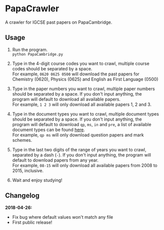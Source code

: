 # PapaCrawler

A crawler for IGCSE past papers on PapaCambridge.

## Usage

1. Run the program.  
`python PapaCambridge.py`

2. Type in the 4-digit course codes you want to crawl, multiple course codes should be separated by a space.  
For example, `0620 0625 0500` will download the past papers for Chemistry (0620), Physics (0625) and English as First Language (0500)

3. Type in the paper numbers you want to crawl, multiple paper numbers should be separated by a space. If you don't input anything, the program will default to download all available papers.  
For example, `1 2 3` will only download all available papers 1, 2 and 3.

4. Type in the document types you want to crawl, multiple document types should be separated by a space. If you don't input anything, the program will default to download `qp`, `ms`, `in` and `pre`, a list of available document types can be found [here](#Document-Types).  
For example, `qp ms` will only download question papers and mark schemes.

5. Type in the last two digits of the range of years you want to crawl, separated by a dash (`-`). If you don't input anything, the program will default to download papers from any year.  
For example, `08-15` will only download all available papers from 2008 to 2015, inclusive.

6. Wait and enjoy studying!

## Changelog

**2018-04-26:**
- Fix bug where default values won't match any file
- First public release!
